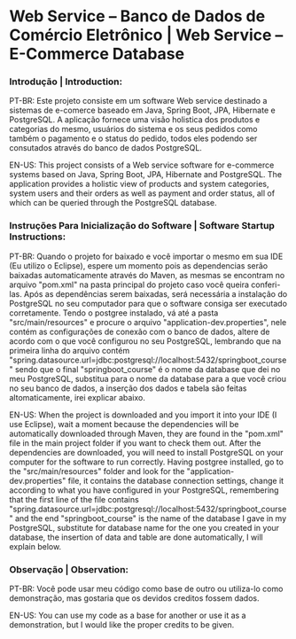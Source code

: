 # Web Service – Banco de Dados de Comércio Eletrônico | Web Service – E-Commerce Database

### Introdução | Introduction:

PT-BR: Este projeto consiste em um software Web service destinado a sistemas de e-comerce baseado em Java, Spring Boot, JPA, Hibernate e PostgreSQL. A aplicação fornece uma visão holistica dos produtos e categorias do mesmo, usuários do sistema e os seus pedidos como também o pagamento e o status do pedido, todos eles podendo ser consutados através do banco de dados PostgreSQL.

EN-US: This project consists of a Web service software for e-commerce systems based on Java, Spring Boot, JPA, Hibernate and PostgreSQL. The application provides a holistic view of products and system categories, system users and their orders as well as payment and order status, all of which can be queried through the PostgreSQL database.

### Instruções Para Inicialização do Software | Software Startup Instructions:

PT-BR: Quando o projeto for baixado e você importar o mesmo em sua IDE (Eu utilizo o Eclipse), espere um momento pois as dependencias serão baixadas automaticamente através do Maven, as mesmas se encontram no arquivo "pom.xml" na pasta principal do projeto caso você queira conferi-las.
Após as dependências serem baixadas, será necessária a instalação do PostgreSQL no seu computador para que o software consiga ser executado corretamente. Tendo o postgree instalado, vá até a pasta "src/main/resources" e procure o arquivo "application-dev.properties", nele contém as configurações de conexão com o banco de dados, altere de acordo com o que você configurou no seu PostgreSQL, lembrando que na primeira linha do arquivo contém "spring.datasource.url=jdbc:postgresql://localhost:5432/springboot_course" sendo que o final "springboot_course" é o nome da database que dei no meu PostgreSQL, substitua para o nome da database para a que você criou no seu banco de dados, a inserção dos dados e tabela são feitas altomaticamente, irei explicar abaixo.

EN-US: When the project is downloaded and you import it into your IDE (I use Eclipse), wait a moment because the dependencies will be automatically downloaded through Maven, they are found in the "pom.xml" file in the main project folder if you want to check them out.
After the dependencies are downloaded, you will need to install PostgreSQL on your computer for the software to run correctly. Having postgree installed, go to the "src/main/resources" folder and look for the "application-dev.properties" file, it contains the database connection settings, change it according to what you have configured in your PostgreSQL, remembering that the first line of the file contains "spring.datasource.url=jdbc:postgresql://localhost:5432/springboot_course" and the end "springboot_course" is the name of the database I gave in my PostgreSQL, substitute for database name for the one you created in your database, the insertion of data and table are done automatically, I will explain below.

### Observação | Observation:

PT-BR: Você pode usar meu código como base de outro ou utiliza-lo como demonstração, mas gostaria que os devidos creditos fossem dados.

EN-US: You can use my code as a base for another or use it as a demonstration, but I would like the proper credits to be given.
